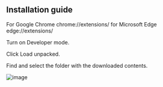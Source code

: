**Installation guide**
-----------------------
  For Google Chrome chrome://extensions/
  for Microsoft Edge edge://extensions/
  
  Turn on Developer mode.
  
  Click Load unpacked.
  
  Find and select the folder with the downloaded contents.



![image](https://github.com/user-attachments/assets/fa7beed2-47a7-4809-a06e-df50c3497b59)


